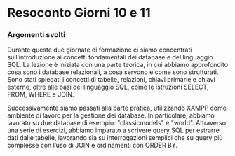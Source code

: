 <h1 align="left"> Resoconto Giorni 10 e 11 </h1>
<h3 align="left"> Argomenti svolti</h3>
<p>Durante queste due giornate di formazione ci siamo concentrati sull’introduzione ai concetti fondamentali dei database e del linguaggio SQL. La lezione è iniziata con una parte teorica, in cui abbiamo approfondito cosa sono i database relazionali, a cosa servono e come sono strutturati. Sono stati spiegati i concetti di tabelle, relazioni, chiavi primarie e chiavi esterne, oltre alle basi del linguaggio SQL, come le istruzioni SELECT, FROM, WHERE e JOIN.

Successivamente siamo passati alla parte pratica, utilizzando XAMPP come ambiente di lavoro per la gestione dei database. In particolare, abbiamo lavorato su due database di esempio: "classicmodels" e "world". Attraverso una serie di esercizi, abbiamo imparato a scrivere query SQL per estrarre dati dalle tabelle, lavorando sia su interrogazioni semplici che su query più complesse con l’uso di JOIN e ordinamenti con ORDER BY. </p>
